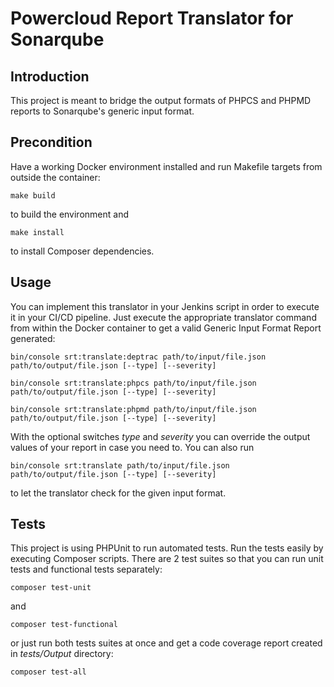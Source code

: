 # Powercloud Report Translator for Sonarqube

## Introduction
This project is meant to bridge the output formats of PHPCS and PHPMD reports to Sonarqube's generic input format.

## Precondition
Have a working Docker environment installed and run Makefile targets from outside the container:
```shell
make build
```
to build the environment and
```shell
make install
```
to install Composer dependencies.

## Usage
You can implement this translator in your Jenkins script in order to execute it in your CI/CD pipeline.
Just execute the appropriate translator command from within the Docker container to get a valid 
Generic Input Format Report generated:
```shell
bin/console srt:translate:deptrac path/to/input/file.json path/to/output/file.json [--type] [--severity] 
```
```shell
bin/console srt:translate:phpcs path/to/input/file.json path/to/output/file.json [--type] [--severity] 
```
```shell
bin/console srt:translate:phpmd path/to/input/file.json path/to/output/file.json [--type] [--severity] 
```
With the optional switches *type* and *severity* you can override the output values of your report
in case you need to. You can also run
```shell
bin/console srt:translate path/to/input/file.json path/to/output/file.json [--type] [--severity] 
```
to let the translator check for the given input format.

## Tests
This project is using PHPUnit to run automated tests. 
Run the tests easily by executing Composer scripts. 
There are 2 test suites so that you can run unit tests and functional tests separately:
```shell
composer test-unit
```
and 
```shell
composer test-functional
```
or just run both tests suites at once and get a code coverage report created in *tests/Output* directory:
```shell
composer test-all
```


